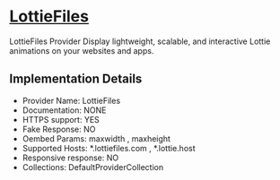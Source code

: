 # [LottieFiles](https://lottiefiles.com)

LottieFiles Provider
Display lightweight, scalable, and interactive Lottie
animations on your websites and apps.

## Implementation Details

- Provider
Name: LottieFiles
- Documentation: NONE
- HTTPS support: YES
- Fake Response: NO
- Oembed Params: maxwidth , maxheight
- Supported Hosts: *.lottiefiles.com , *.lottie.host
- Responsive response: NO
- Collections: DefaultProviderCollection


